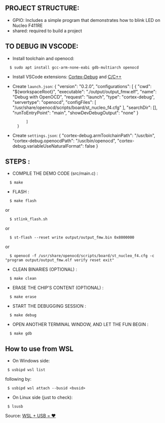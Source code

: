 ## PROJECT STRUCTURE:

* GPIO: Includes a simple program that demonstrates how to blink LED on Nucleo F411RE
* shared: required to build a project

## TO DEBUG IN VSCODE:

* Install toolchain and openocd:
```
  $ sudo apt install gcc-arm-none-eabi gdb-multiarch openocd
```

* Install VSCode extensions: [Cortex-Debug](https://marketplace.visualstudio.com/items?itemName=marus25.cortex-debug) and [C/C++](https://marketplace.visualstudio.com/items?itemName=ms-vscode.cpptools)

* Create ```launch.json```:
        {
            "version": "0.2.0",
            "configurations": [
                {
                    "cwd": "${workspaceRoot}",
                    "executable": "./output/output_fmw.elf",
                    "name": "Debug with OpenOCD",
                    "request": "launch",
                    "type": "cortex-debug",
                    "servertype": "openocd",
                    "configFiles": [
                        "/usr/share/openocd/scripts/board/st_nucleo_f4.cfg"
                    ],
                    "searchDir": [],
                    "runToEntryPoint": "main",
                    "showDevDebugOutput": "none"
                }
        
            ]
        }
* Create ```settings.json```:
        {
            "cortex-debug.armToolchainPath": "/usr/bin",
            "cortex-debug.openocdPath": "/usr/bin/openocd",
            "cortex-debug.variableUseNaturalFormat": false
        }

## STEPS : 

  
* COMPILE THE DEMO CODE (src/main.c) :
```
  $ make 
```
* FLASH :
```
  $ make flash
```
or
```
  $ stlink_flash.sh
```
or
```
  $ st-flash --reset write output/output_fmw.bin 0x8000000
```
or
```
  $ openocd -f /usr/share/openocd/scripts/board/st_nucleo_f4.cfg -c "program output/output_fmw.elf verify reset exit"
```
* CLEAN BINARIES (OPTIONAL) :
```
  $ make clean
```
* ERASE THE CHIP'S CONTENT (OPTIONAL) :
```
  $ make erase
```
* START THE DEBUGGING SESSION :
```
  $ make debug
```
* OPEN ANOTHER TERMINAL WINDOW, AND LET THE FUN BEGIN :
```
  $ make gdb
```

## How to use from WSL

- On Windows side: 
```
 $ usbipd wsl list
```
following by:
```
 $ usbipd wsl attach --busid <busid>
```
- On Linux side (just to check):
```
 $ lsusb
```

Source: [WSL + USB = ❤️](https://docs.microsoft.com/en-us/windows/wsl/connect-usb)

